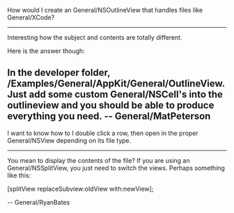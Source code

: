 How would I create an General/NSOutlineView that handles files like General/XCode?

----

Interesting how the subject and contents are totally different.

Here is the answer though:

In the developer folder, /Examples/General/AppKit/General/OutlineView. Just add some custom General/NSCell's into the outlineview and you should be able to produce everything you need. -- General/MatPeterson
----
I want to know how to I double click a row, then open in the proper General/NSView depending on its file type.

----

You mean to display the contents of the file? If you are using an General/NSSplitView, you just need to switch the views. Perhaps something like this:

    
[splitView replaceSubview:oldView with:newView];


-- General/RyanBates